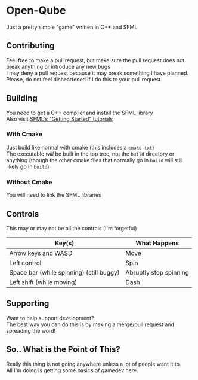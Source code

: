 # Open-Qube
Just a pretty simple "game" written in C++ and SFML

## Contributing
Feel free to make a pull request, but make sure the pull request does not break anything or introduce any new bugs\
I may deny a pull request because it may break something I have planned. Please, do not feel disheartened if I do this to your pull request.

## Building
You need to get a C++ compiler and install the [SFML library](https://en.sfml-dev.org/download/sfml/2.5.1/)\
Also visit [SFML's "Getting Started" tutorials](https://www.sfml-dev.org/tutorials/2.5/#getting-started)

### With Cmake
Just build like normal with cmake (this includes a `cmake.txt`)\
The executable *will* be built in the top tree, not the `build` directory or anything (though the other cmake files that normally go in `build` will still likely go in `build`)

### Without Cmake
You will need to link the SFML libraries

## Controls
This may or may not be all the controls (I'm forgetful)

Key(s) | What Happens
--- | -------------
Arrow keys and WASD | Move
Left control | Spin
Space bar (while spinning) (still buggy) | Abruptly stop spinning
Left shift (while moving) | Dash

## Supporting
Want to help support development?\
The best way you can do this is by making a merge/pull request and spreading the word!

## So.. What is the Point of This?
Really this thing is not going anywhere unless a lot of people want it to.\
All I'm doing is getting some basics of gamedev here.

